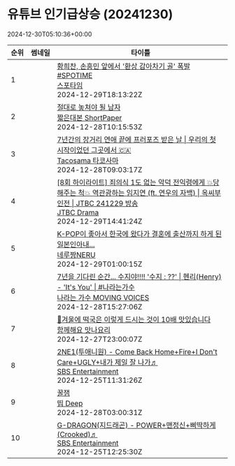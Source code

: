 # 유튜브 인기급상승 (20241230)

2024-12-30T05:10:36+00:00
<table><thead><tr><th nowrap>순위</th><th nowrap>썸네일</th><th nowrap>타이틀</th></tr></thead><tbody><tr><td>1</td><td><img src="https://i.ytimg.com/vi/CxgG78_w684/default.jpg" alt="" /></td><td><a href="https://www.youtube.com/watch?v=CxgG78_w684" target="_blank">황희찬, 손흥민 앞에서 '환상 감아차기 골' 폭발 #SPOTIME</a><br /><a href="https://www.youtube.com/channel/UCnXNukjRxXGD8aeZGRV-lYg" target="_blank">스포타임</a><br />2024-12-29T18:13:22Z</td></tr><tr><td>2</td><td><img src="https://i.ytimg.com/vi/VT2eks-3RSw/default.jpg" alt="" /></td><td><a href="https://www.youtube.com/watch?v=VT2eks-3RSw" target="_blank">절대로 놓쳐야 될 남자</a><br /><a href="https://www.youtube.com/channel/UChgOgRNxrtCcVARDQT_c-Zg" target="_blank">짧은대본 ShortPaper</a><br />2024-12-28T10:15:53Z</td></tr><tr><td>3</td><td><img src="https://i.ytimg.com/vi/i2Wf5zXoDrU/default.jpg" alt="" /></td><td><a href="https://www.youtube.com/watch?v=i2Wf5zXoDrU" target="_blank">7년간의 장거리 연애 끝에 프러포즈 받은 날 | 우리의 첫 시작이었던 그곳에서 🇨🇦</a><br /><a href="https://www.youtube.com/channel/UCa8kktUkK9JWZQoudZ_o5pg" target="_blank">Tacosama 타코사마</a><br />2024-12-28T09:03:17Z</td></tr><tr><td>4</td><td><img src="https://i.ytimg.com/vi/OzFca_CW5ns/default.jpg" alt="" /></td><td><a href="https://www.youtube.com/watch?v=OzFca_CW5ns" target="_blank">[8회 하이라이트] 죄의식 1도 없는 악덕 전익령에게 💥당해주는 척💥 역관광하는 임지연 (ft. 연우의 자백) | 옥씨부인전 | JTBC 241229 방송</a><br /><a href="https://www.youtube.com/channel/UCkbJc8jMcTXwhtmN5VMwfXg" target="_blank">JTBC Drama</a><br />2024-12-29T14:41:24Z</td></tr><tr><td>5</td><td><img src="https://i.ytimg.com/vi/NKndiB86fWk/default.jpg" alt="" /></td><td><a href="https://www.youtube.com/watch?v=NKndiB86fWk" target="_blank">K-POP이 좋아서 한국에 왔다가 결혼에 출산까지 하게 된 일본인아내...</a><br /><a href="https://www.youtube.com/channel/UCfJvjZ4pYpxNQQEevBuY_XQ" target="_blank">네루짱NERU</a><br />2024-12-29T01:00:15Z</td></tr><tr><td>6</td><td><img src="https://i.ytimg.com/vi/FD8CrW8xn_c/default.jpg" alt="" /></td><td><a href="https://www.youtube.com/watch?v=FD8CrW8xn_c" target="_blank">7년을 기다린 순간... 수지야!!!! '수지 : ??' | 헨리(Henry) - 'It's You' | #나라는가수</a><br /><a href="https://www.youtube.com/channel/UCn93Y7ZjYrWqBQt7AwmVG_g" target="_blank">나라는 가수 MOVING VOICES</a><br />2024-12-28T15:27:06Z</td></tr><tr><td>7</td><td><img src="https://i.ytimg.com/vi/52U9ZHzMjxI/default.jpg" alt="" /></td><td><a href="https://www.youtube.com/watch?v=52U9ZHzMjxI" target="_blank">💚겨울에 떡국은 이렇게 드시는 것이 10배 맛있습니다</a><br /><a href="https://www.youtube.com/channel/UCVXx89z5j3gkQMGScNqmWjw" target="_blank">함께해요 맛나요리</a><br />2024-12-27T23:00:07Z</td></tr><tr><td>8</td><td><img src="https://i.ytimg.com/vi/3ERvMGZDrHE/default.jpg" alt="" /></td><td><a href="https://www.youtube.com/watch?v=3ERvMGZDrHE" target="_blank">2NE1(투애니원) - Come Back Home+Fire+I Don't Care+UGLY+내가 제일 잘 나가♬</a><br /><a href="https://www.youtube.com/channel/UCmjNKt6kITwaZTqvWuaSPLg" target="_blank">SBS Entertainment</a><br />2024-12-25T11:31:26Z</td></tr><tr><td>9</td><td><img src="https://i.ytimg.com/vi/W-Zp03-iUEk/default.jpg" alt="" /></td><td><a href="https://www.youtube.com/watch?v=W-Zp03-iUEk" target="_blank">꿀잼</a><br /><a href="https://www.youtube.com/channel/UCaxbXRPhdHPXjM-e-F00LVA" target="_blank">띱 Deep</a><br />2024-12-28T03:00:31Z</td></tr><tr><td>10</td><td><img src="https://i.ytimg.com/vi/76BVBdsOXrI/default.jpg" alt="" /></td><td><a href="https://www.youtube.com/watch?v=76BVBdsOXrI" target="_blank">G-DRAGON(지드래곤) - POWER+맨정신+삐딱하게 (Crooked)♬</a><br /><a href="https://www.youtube.com/channel/UCmjNKt6kITwaZTqvWuaSPLg" target="_blank">SBS Entertainment</a><br />2024-12-25T12:25:30Z</td></tr></tbody></table>